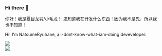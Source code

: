 ### Hi there 👋

你好！我是夏目龙羽/小毛龙！
鬼知道我在开发什么东西！因为我不是鬼，所以我也不知道！

Hi! I'm NatsumeRyuhane, a i-dont-know-what-iam-doing deveveloper.

<a href="https://github.com/NatsumeRyuhane">
<img align="top" src="https://github-readme-stats-livid-mu.vercel.app/api?username=NatsumeRyuhane&show_icons=true&theme=transparent&layout=compact&card_width=400" />
</a>
<div>
<a href="https://github.com/NatsumeRyuhane">
  <img align="top" src="https://github-readme-stats-livid-mu.vercel.app/api/top-langs/?username=NatsumeRyuhane&layout=compact&hide=vue,php" />
</a>
